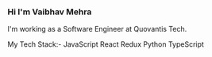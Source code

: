 ### Hi I'm Vaibhav Mehra

I'm working as a Software Engineer at Quovantis Tech.

My Tech Stack:-
 JavaScript
 React 
 Redux
 Python
 TypeScript
